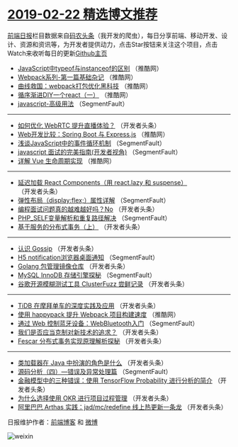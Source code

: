 # [2019-02-22 精选博文推荐](http://hao.caibaojian.com/date/2019/02/22)

[前端日报](http://caibaojian.com/c/news)栏目数据来自[码农头条](http://hao.caibaojian.com/)（我开发的爬虫），每日分享前端、移动开发、设计、资源和资讯等，为开发者提供动力，点击Star按钮来关注这个项目，点击Watch来收听每日的更新[Github主页](https://github.com/kujian/frontendDaily)
* [JavaScript中typeof与instanceof的区别](http://hao.caibaojian.com/101677.html) （推酷网）
* [Webpack系列-第一篇基础杂记](http://hao.caibaojian.com/101678.html) （推酷网）
* [曲线救国：webpack打包优化黑科技](http://hao.caibaojian.com/101670.html) （推酷网）
* [循序渐进DIY一个react（一）](http://hao.caibaojian.com/101674.html) （推酷网）
* [javascript-高级用法](http://hao.caibaojian.com/101595.html) （SegmentFault）

***
* [如何优化 WebRTC 提升直播体验？](http://hao.caibaojian.com/101620.html) （开发者头条）
* [Web开发比较：Spring Boot 与 Express.js](http://hao.caibaojian.com/101673.html) （推酷网）
* [浅谈JavaScript中的事件循环机制](http://hao.caibaojian.com/101592.html) （SegmentFault）
* [javascript 面试的完美指南(开发者视角)](http://hao.caibaojian.com/101584.html) （SegmentFault）
* [详解 Vue 生命周期实现](http://hao.caibaojian.com/101668.html) （推酷网）

***
* [延迟加载 React Components（用 react.lazy 和 suspense）](http://hao.caibaojian.com/101628.html) （开发者头条）
* [弹性布局（display:flex;）属性详解](http://hao.caibaojian.com/101586.html) （SegmentFault）
* [编程面试问题真的越难越好吗？No](http://hao.caibaojian.com/101618.html) （开发者头条）
* [PHP_SELF变量解析和重复路径解决](http://hao.caibaojian.com/101597.html) （SegmentFault）
* [基于服务的分布式事务（上）](http://hao.caibaojian.com/101629.html) （开发者头条）

***
* [认识 Gossip](http://hao.caibaojian.com/101608.html) （开发者头条）
* [H5 notification浏览器桌面通知](http://hao.caibaojian.com/101587.html) （SegmentFault）
* [Golang 包管理镜像仓库](http://hao.caibaojian.com/101619.html) （开发者头条）
* [MySQL InnoDB 存储引擎探秘](http://hao.caibaojian.com/101598.html) （SegmentFault）
* [谷歌开源模糊测试工具 ClusterFuzz 尝鲜记录](http://hao.caibaojian.com/101630.html) （开发者头条）

***
* [TiDB 在摩拜单车的深度实践及应用](http://hao.caibaojian.com/101609.html) （开发者头条）
* [使用 happypack 提升 Webpack 项目构建速度](http://hao.caibaojian.com/101672.html) （推酷网）
* [通过 Web 控制蓝牙设备：WebBluetooth入门](http://hao.caibaojian.com/101588.html) （SegmentFault）
* [我们是否应当克制对新技术的追求？](http://hao.caibaojian.com/101599.html) （开发者头条）
* [Fescar 分布式事务实现原理解析探秘](http://hao.caibaojian.com/101631.html) （开发者头条）

***
* [类加载器在 Java 中扮演的角色是什么](http://hao.caibaojian.com/101610.html) （开发者头条）
* [源码分析（四）—错误及异常处理篇](http://hao.caibaojian.com/101589.html) （SegmentFault）
* [金融模型中的三种错误：使用 TensorFlow Probability 进行分析的简介](http://hao.caibaojian.com/101621.html) （开发者头条）
* [为什么选择使用 OKR 进行项目过程管理](http://hao.caibaojian.com/101600.html) （开发者头条）
* [阿里巴巴 Arthas 实践：jad/mc/redefine 线上热更新一条龙](http://hao.caibaojian.com/101632.html) （开发者头条）

日报维护作者：[前端博客](http://caibaojian.com/) 和 [微博](http://caibaojian.com/go/weibo)

![weixin](https://user-images.githubusercontent.com/3055447/38468989-651132ac-3b80-11e8-8e6b-15122322a9d7.png)